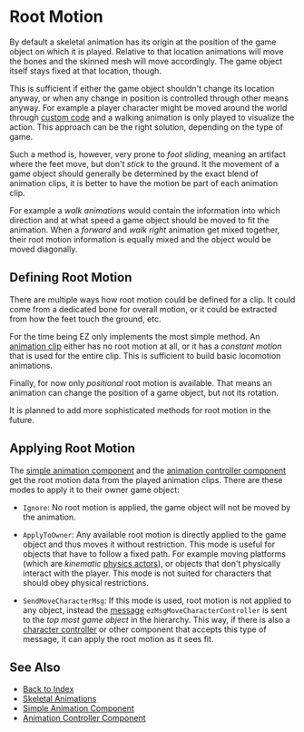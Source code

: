 # Root Motion

By default a skeletal animation has its origin at the position of the game object on which it is played. Relative to that location  animations will move the bones and the skinned mesh will move accordingly. The game object itself stays fixed at that location, though.

This is sufficient if either the game object shouldn't change its location anyway, or when any change in position is controlled through other means anyway. For example a player character might be moved around the world through [custom code](../../custom-code/custom-code-overview.md) and a walking animation is only played to visualize the action. This approach can be the right solution, depending on the type of game.

Such a method is, however, very prone to *foot sliding*, meaning an artifact where the feet move, but don't *stick* to the ground. It the movement of a game object should generally be determined by the exact blend of animation clips, it is better to have the motion be part of each animation clip.

For example a *walk animations* would contain the information into which direction and at what speed a game object should be moved to fit the animation. When a *forward* and *walk right* animation get mixed together, their root motion information is equally mixed and the object would be moved diagonally.

## Defining Root Motion

There are multiple ways how root motion could be defined for a clip. It could come from a dedicated bone for overall motion, or it could be extracted from how the feet touch the ground, etc.

For the time being EZ only implements the most simple method. An [animation clip](animation-clip-asset.md) either has no root motion at all, or it has a *constant motion* that is used for the entire clip. This is sufficient to build basic locomotion animations.

Finally, for now only *positional* root motion is available. That means an animation can change the position of a game object, but not its rotation.

It is planned to add more sophisticated methods for root motion in the future.

## Applying Root Motion

The [simple animation component](simple-animation-component.md) and the [animation controller component](animation-controller/animation-controller-component.md) get the root motion data from the played animation clips. There are these modes to apply it to their owner game object:

* `Ignore`: No root motion is applied, the game object will not be moved by the animation.

* `ApplyToOwner`: Any available root motion is directly applied to the game object and thus moves it without restriction. This mode is useful for objects that have to follow a fixed path. For example moving platforms (which are *kinematic* [physics actors](../../physics/actors/physx-dynamic-actor-component.md)), or objects that don't physically interact with the player. This mode is not suited for characters that should obey physical restrictions.

* `SendMoveCharacterMsg`: If this mode is used, root motion is not applied to any object, instead the [message](../../runtime/world/world-messaging.md) `ezMsgMoveCharacterController` is sent to the *top most game object* in the hierarchy. This way, if there is also a [character controller](../../physics/special/physx-character-controller.md) or other component that accepts this type of message, it can apply the root motion as it sees fit.

## See Also

* [Back to Index](../../index.md)
* [Skeletal Animations](skeletal-animation-overview.md)
* [Simple Animation Component](simple-animation-component.md)
* [Animation Controller Component](animation-controller/animation-controller-component.md)
